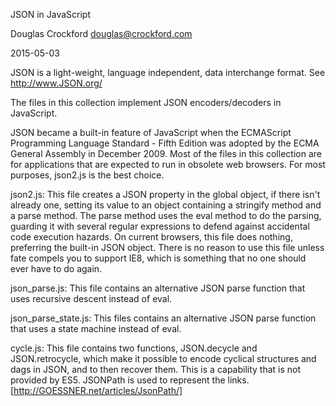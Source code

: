 JSON in JavaScript


Douglas Crockford
douglas@crockford.com

2015-05-03


JSON is a light-weight, language independent, data interchange format.
See http://www.JSON.org/

The files in this collection implement JSON encoders/decoders in JavaScript.

JSON became a built-in feature of JavaScript when the ECMAScript Programming Language Standard - Fifth Edition was adopted by the ECMA General Assembly in December 2009. Most of the files in this collection are for applications that are expected to run in obsolete web browsers. For most purposes, json2.js is the best choice.


json2.js: This file creates a JSON property in the global object, if there isn't already one, setting its value to an object containing a stringify method and a parse method. The parse method uses the eval method to do the parsing, guarding it with several regular expressions to defend against accidental code execution hazards. On current browsers, this file does nothing, preferring the built-in JSON object. There is no reason to use this file unless fate compels you to support IE8, which is something that no one should ever have to do again.

json_parse.js: This file contains an alternative JSON parse function that uses recursive descent instead of eval.

json_parse_state.js: This files contains an alternative JSON parse function that uses a state machine instead of eval.

cycle.js: This file contains two functions, JSON.decycle and JSON.retrocycle, which make it possible to encode cyclical structures and dags in JSON, and to then recover them. This is a capability that is not provided by ES5. JSONPath is used to represent the links. [http://GOESSNER.net/articles/JsonPath/]
